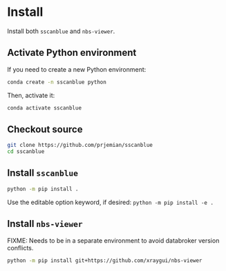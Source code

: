 # Install

Install both `sscanblue` and `nbs-viewer`.

## Activate Python environment

If you need to create a new Python environment:

```bash
conda create -n sscanblue python
```

Then, activate it:

```bash
conda activate sscanblue
```

## Checkout source

```bash
git clone https://github.com/prjemian/sscanblue
cd sscanblue
```

## Install `sscanblue`

```bash
python -m pip install .
```

Use the editable option keyword, if desired: `python -m pip install -e .`

## Install `nbs-viewer`

FIXME: Needs to be in a separate environment to avoid databroker version conflicts.

```bash
python -m pip install git+https://github.com/xraygui/nbs-viewer
```
